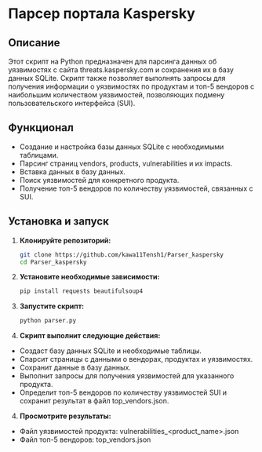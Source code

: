 # Парсер портала Kaspersky

## Описание

Этот скрипт на Python предназначен для парсинга данных об уязвимостях с сайта threats.kaspersky.com и сохранения их в базу данных SQLite. Скрипт также позволяет выполнять запросы для получения информации о уязвимостях по продуктам и топ-5 вендоров с наибольшим количеством уязвимостей, позволяющих подмену пользовательского интерфейса (SUI).

## Функционал

- Создание и настройка базы данных SQLite с необходимыми таблицами.
- Парсинг страниц vendors, products, vulnerabilities и их impacts.
- Вставка данных в базу данных.
- Поиск уязвимостей для конкретного продукта.
- Получение топ-5 вендоров по количеству уязвимостей, связанных с SUI.

## Установка и запуск

1. **Клонируйте репозиторий:**

   ```bash
   git clone https://github.com/kawa11Tensh1/Parser_kaspersky
   cd Parser_kaspersky
   ```

2. **Установите необходимые зависимости:**

    ```bash
    pip install requests beautifulsoup4
    ```

3. **Запустите скрипт:**

    ```bash
    python parser.py
    ```

4. **Скрипт выполнит следующие действия:**

- Создаст базу данных SQLite и необходимые таблицы.
- Спарсит страницы с данными о вендорах, продуктах и уязвимостях.
- Сохранит данные в базу данных.
- Выполнит запросы для получения уязвимостей для указанного продукта.
- Определит топ-5 вендоров по количеству уязвимостей SUI и сохранит результат в файл top_vendors.json.

4. **Просмотрите результаты:**

- Файл уязвимостей продукта: vulnerabilities_<product_name>.json
- Файл топ-5 вендоров: top_vendors.json
